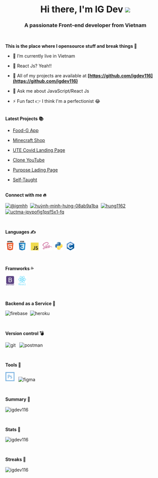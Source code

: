 <h1 align="center">Hi there, I'm IG Dev <a href="https://www.gautamkrishnar.com/"><img src="https://media.giphy.com/media/hvRJCLFzcasrR4ia7z/giphy.gif" width="25px"></a></h1>
<h3 align="center">A passionate Front-end developer from Vietnam</h3>
<br />

**This is the place where I opensource stuff and break things 🦁**

- 🍔 I’m currently live in Vietnam

- 🍩 React Js? Yeah!!

- 🍞 All of my projects are available at **[https://github.com/igdev116](https://github.com/igdev116)**

- 💬 Ask me about JavaScript/React Js

- ⚡ Fun fact 👉 I think I'm a perfectionist 😂
  <br />
  <br />

**Latest Projects 📚**

- [Food-G App](https://food-g-app.web.app)

- [Minecraft Shop](https://igdev116.github.io/minecraft-shop)

- [UTE Covid Landing Page](https://igdev116.github.io/ute-covid-landing-page)

- [Clone YouTube](https://igdev116.github.io/clone-youtube)

- [Purpose Lading Page](https://ig-purpose.web.app)

- [Self-Taught](https://igdev116.github.io/kt-sass)
  <br />
  <br />

**Connect with me 🔥**

<a href="https://twitter.com/@igmhh" target="blank"><img align="center" src="https://raw.githubusercontent.com/rahuldkjain/github-profile-readme-generator/master/src/images/icons/Social/twitter.svg" alt="@igmhh" height="20" width="30" /></a>&nbsp;
<a href="https://linkedin.com/in/huỳnh-minh-hưng-08ab9a1ba" target="blank"><img align="center" src="https://raw.githubusercontent.com/rahuldkjain/github-profile-readme-generator/master/src/images/icons/Social/linked-in-alt.svg" alt="huỳnh-minh-hưng-08ab9a1ba" height="20" width="30" /></a>&nbsp;
<a href="https://fb.com/hung1162" target="blank"><img align="center" src="https://raw.githubusercontent.com/rahuldkjain/github-profile-readme-generator/master/src/images/icons/Social/facebook.svg" alt="hung1162" height="20" width="30" /></a>&nbsp;
<a href="https://www.youtube.com/channel/UCtMA-IpVPoFIg1Psf5x1-fQ" target="blank"><img align="center" src="https://raw.githubusercontent.com/rahuldkjain/github-profile-readme-generator/master/src/images/icons/Social/youtube.svg" alt="uctma-ipvpofig1psf5x1-fq" height="25" width="35" /></a>

</p>
<br />

**Languages ✍️**

<p align="left">
<img src="https://raw.githubusercontent.com/devicons/devicon/master/icons/html5/html5-original-wordmark.svg" alt="html5" width="30" height="30"/>&nbsp;
<img src="https://raw.githubusercontent.com/devicons/devicon/master/icons/css3/css3-original-wordmark.svg" alt="css3" width="30" height="30"/>&nbsp;&nbsp;
<img src="https://raw.githubusercontent.com/devicons/devicon/master/icons/javascript/javascript-original.svg" alt="javascript" width="25" height="25"/>&nbsp;&nbsp;
<img src="https://raw.githubusercontent.com/devicons/devicon/master/icons/sass/sass-original.svg" alt="sass" width="30" height="30"/>&nbsp;
<img src="https://raw.githubusercontent.com/devicons/devicon/master/icons/python/python-original.svg" alt="python" width="29" height="29"/>&nbsp;
<img src="https://raw.githubusercontent.com/devicons/devicon/master/icons/c/c-original.svg" alt="c" width="28" height="28"/>
</p>
<br />

**Framworks 💦**

<p align="left">
<img src="https://raw.githubusercontent.com/devicons/devicon/master/icons/bootstrap/bootstrap-plain-wordmark.svg" alt="bootstrap" width="30" height="30"/>&nbsp;
<img src="https://raw.githubusercontent.com/devicons/devicon/master/icons/react/react-original-wordmark.svg" alt="react" width="30" height="30"/>
</p>
<br />

**Backend as a Service 🐳**

<p align="left">
<img src="https://www.vectorlogo.zone/logos/firebase/firebase-icon.svg" alt="firebase" width="27" height="27"/>&nbsp;
<img src="https://www.vectorlogo.zone/logos/heroku/heroku-icon.svg" alt="heroku" width="27" height="27"/>
</p>
<br />

**Version control 💣**

<p align="left">
<img src="https://www.vectorlogo.zone/logos/git-scm/git-scm-icon.svg" alt="git" width="25" height="25"/>&nbsp;&nbsp;
<img src="https://www.vectorlogo.zone/logos/getpostman/getpostman-icon.svg" alt="postman" width="25" height="25"/>
</p>
<br />

**Tools 🌊**

<p align="left">
<img src="https://raw.githubusercontent.com/devicons/devicon/master/icons/photoshop/photoshop-line.svg" alt="photoshop" width="29" height="29"/>&nbsp;&nbsp;
<img src="https://www.vectorlogo.zone/logos/figma/figma-icon.svg" alt="figma" width="28" height="28"/>
</p>
<br />

**Summary 🍯**

<p><img align="center" src="https://github-readme-stats.vercel.app/api/top-langs?username=igdev116&show_icons=true&locale=en&layout=compact" alt="igdev116" /></p>
<br />

**Stats 🍹**

<p><img align="center" src="https://github-readme-stats.vercel.app/api?username=igdev116&show_icons=true&locale=en" alt="igdev116" /></p>
<br />

**Streaks 🍺**

<p><img align="center" src="https://github-readme-streak-stats.herokuapp.com/?user=igdev116&" alt="igdev116" /></p>
